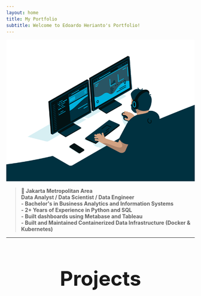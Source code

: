 ```yaml
---
layout: home
title: My Portfolio
subtitle: Welcome to Edoardo Herianto's Portfolio!
---
```


![Crepe](/assets/img/2.gif)

> **📍 Jakarta Metropolitan Area**  
> **Data Analyst / Data Scientist / Data Engineer**  
> **- Bachelor's in Business Analytics and Information Systems**  
> **- 2+ Years of Experience in Python and SQL**  
> **- Built dashboards using Metabase and Tableau**  
> **- Built and Maintained Containerized Data Infrastructure (Docker & Kubernetes)**

---

<div style="text-align: center; margin-top: 40px;">
  <h1 style="font-size: 54px;">Projects</h1>
</div>
